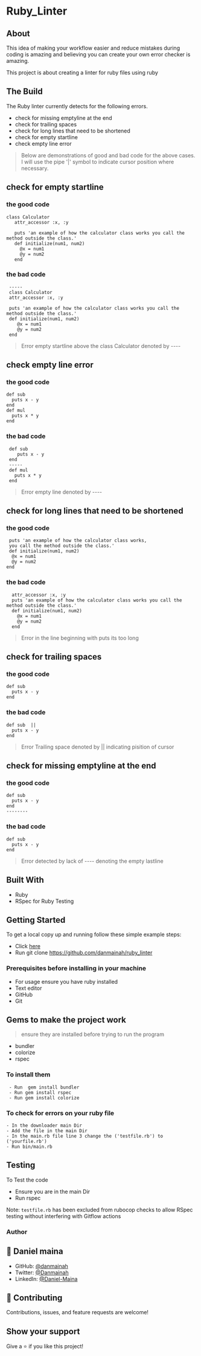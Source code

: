 # Ruby_Linter
## About 
  
  This idea of making your workflow easier and reduce mistakes during coding is amazing 
  and believing you can create your own error checker is amazing.

  This project is about creating a linter for ruby files using ruby 

## The Build
  The  Ruby linter currently detects for the following errors.
- check for missing emptyline at the end
- check for trailing spaces
- check for long lines that need to be shortened
- check for empty startline
- check empty line error

> Below are demonstrations of good and bad code for the above cases. I will use the pipe '|' symbol to indicate cursor position where necessary.
> 
 ## check for empty startline
  ### the good code

    class Calculator
       attr_accessor :x, :y

       puts 'an example of how the calculator class works you call the method outside the class.'
       def initialize(num1, num2)
         @x = num1
         @y = num2
       end
  
  ### the bad code
     
     -----
     class Calculator
     attr_accessor :x, :y

     puts 'an example of how the calculator class works you call the method outside the class.'
     def initialize(num1, num2)
        @x = num1
        @y = num2
     end

 >  Error  empty startline above the class Calculator denoted by ----

  ## check empty line error

  ### the good code
  
    def sub
      puts x - y
    end
    def mul   
      puts x * y
    end

   ### the bad code
   
     def sub
        puts x - y
     end
     -----
     def mul   
       puts x * y
     end

 >Error  empty line denoted by ----

 ## check for long lines that need to be shortened
 ### the good code
  
     puts 'an example of how the calculator class works,
     you call the method outside the class.'
     def initialize(num1, num2)
      @x = num1
      @y = num2
    end

  ### the bad code
      
      attr_accessor :x, :y
      puts 'an example of how the calculator class works you call the method outside the class.'
      def initialize(num1, num2)
        @x = num1
        @y = num2
      end
 > Error in the line beginning with puts its too long

   ## check for trailing spaces

  ### the good code
 
    def sub
      puts x - y
    end

  ### the bad code
  
    def sub  ||
      puts x - y
    end

  >Error Trailing space denoted by || indicating pisition of cursor

  ## check for missing emptyline at the end
  ### the good code
  
    def sub
      puts x - y
    end
    --------

  ### the bad code
  
    def sub
      puts x - y
    end

  > Error detected by lack of ---- denoting the empty lastline

## Built With

- Ruby
- RSpec for Ruby Testing

 
## Getting Started

To get a local copy up and running follow these simple example steps:
- Click [here](https://github.com/danmainah/ruby_linter) 
- Run git clone https://github.com/danmainah/ruby_linter 


### Prerequisites before installing in your machine
- For usage ensure you have ruby installed
- Text editor
- GitHub
- Git

## Gems to make the project work
> ensure they are installed before trying to run the program
 -  bundler
 - colorize
 -  rspec
   
  ### To install them
     - Run  gem install bundler
     - Run gem install rspec 
     - Run gem install colorize 


  ### To check for errors on your ruby file
    - In the downloader main Dir
    - Add the file in the main Dir
    - In the main.rb file line 3 change the ('testfile.rb') to  ('yourfile.rb')
    - Run bin/main.rb

 ## Testing
 
 To Test the code 
 - Ensure you are in the main Dir
 - Run rspec

Note: `testfile.rb` has been excluded from rubocop checks to allow RSpec testing without interfering with Gitflow actions

<h3><b>Author</b></h3>

## 👤 **Daniel maina**

- GitHub: [@danmainah](https://github.com/danmainah)
- Twitter: [@Danmainah](https://twitter.com/dan_mainah)
- LinkedIn: [@Daniel-Maina](www.linkedin.com/in/daniel-maina-315a38191)

## 🤝 Contributing

Contributions, issues, and feature requests are welcome!

## Show your support

Give a ⭐️ if you like this project!

